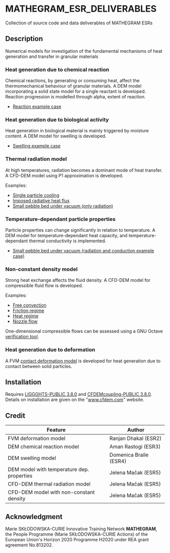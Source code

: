 # MATHEGRAM_ESR_DELIVERABLES

Collection of source code and data deliverables of MATHEGRAM ESRs

## Description

Numerical models for investigation of the fundamental mechanisms of heat
generation and transfer in granular materials

### Heat generation due to chemical reaction

Chemical reactions, by generating or consuming heat, affect the thermomechanical
behaviour of granular materials. A DEM model incorporating a solid state model
for a single reactant is developed. Reaction progression is modelled through
alpha, extent of reaction.  

- [Reaction example case](https://github.com/CFDEMproject/MATHEGRAM_ESR_DELIVERABLES/tree/main/LIGGGHTS-MATHEGRAM/examples/LIGGGHTS/Tutorials_public/reaction)

### Heat generation due to biological activity

Heat generation in biological material is mainly triggered by moisture content.
A DEM model for swelling is developed. 

- [Swelling example case](https://github.com/CFDEMproject/MATHEGRAM_ESR_DELIVERABLES/tree/main/LIGGGHTS-MATHEGRAM/examples/LIGGGHTS/Tutorials_public/swelling)

### Thermal radiation model

At high temperatures, radiation becomes a dominant mode of heat transfer. A
CFD-DEM model using P1 approximation is developed. 

Examples: 
- [Single particle cooling](https://github.com/CFDEMproject/MATHEGRAM_ESR_DELIVERABLES/CFDEMcoupling-MATHEGRAM/tutorials/cfdemSolverBuoyantPimple/MajorTomToGroundControl)
- [Imposed radiative heat
  flux](https://github.com/CFDEMproject/MATHEGRAM_ESR_DELIVERABLES/CFDEMcoupling-MATHEGRAM/tutorials/cfdemSolverBuoyantPimple/radiativeHeatFlux)
- [Small pebble bed under
  vacuum (only radiation)](https://github.com/CFDEMproject/MATHEGRAM_ESR_DELIVERABLES/CFDEMcoupling-MATHEGRAM/tutorials/cfdemSolverBuoyantPimple/pebbleBed_radiation)

### Temperature-dependant particle properties

Particle properties can change significantly in relation to temperature. A DEM
model for temperature-dependant heat capacity, and temperature-dependant
thermal conductivity is implemented. 

- [Small pebble bed under vacuum (radiation and conduction example case)](https://github.com/CFDEMproject/MATHEGRAM_ESR_DELIVERABLES/tree/main/CFDEMcoupling-MATHEGRAM/tutorials/cfdemSolverBuoyantPimple/pebbleBed_full)

### Non-constant density model

Strong heat exchange affects the fluid density. A CFD-DEM model for compressible
fluid flow is developed. 

Examples: 
- [Free
  convection](https://github.com/CFDEMproject/MATHEGRAM_ESR_DELIVERABLES/tree/main/CFDEMcoupling-MATHEGRAM/tutorials/cfdemSolverBuoyantPimple/freeConvection)
- [Friction
  regime](https://github.com/CFDEMproject/MATHEGRAM_ESR_DELIVERABLES/tree/main/CFDEMcoupling-MATHEGRAM/tutorials/cfdemSolverBuoyantPimple/subsonic_frictionRegime)
- [Heat
  regime](https://github.com/CFDEMproject/MATHEGRAM_ESR_DELIVERABLES/tree/main/CFDEMcoupling-MATHEGRAM/tutorials/cfdemSolverBuoyantPimple/subsonic_heatedRegime)
- [Nozzle
  flow](https://github.com/CFDEMproject/MATHEGRAM_ESR_DELIVERABLES/tree/main/CFDEMcoupling-MATHEGRAM/tutorials/cfdemSolverBuoyantPimple/subsonic_nozzleFlow)

One-dimensional compressible flows can be assessed using a GNU Octave 
[verification
tool](https://github.com/CFDEMproject/MATHEGRAM_ESR_DELIVERABLES/tree/main/CFDEMcoupling-MATHEGRAM/tutorials/cfdemSolverBuoyantPimple/subsonic_functions).

### Heat generation due to deformation

A FVM [contact deformation model](https://github.com/dllrun/foam-extend-general-contact) 
is developed for heat generation due to contact between solid particles. 

## Installation

Requires [LIGGGHTS-PUBLIC
3.8.0](https://github.com/CFDEMproject/LIGGGHTS-PUBLIC) and
[CFDEMcoupling-PUBLIC 3.8.0](https://github.com/CFDEMproject/CFDEMcoupling-PUBLIC). 
Details on installation are given on the "www.cfdem.com" website.

## Credit

| Feature                                    | Author                 |
| ------------------------------------------ | ---------------------- |
| FVM deformation model                      | Ranjan Dhakal (ESR2)   |
| DEM chemical reaction model                | Aman Rastogi (ESR3)    |
| DEM swelling model                         | Domenica Braile (ESR4) |
| DEM model with temperature dep. properties | Jelena Mačak (ESR5)    |
| CFD-DEM thermal radiation model            | Jelena Mačak (ESR5)    |
| CFD-DEM model with non-constant density    | Jelena Mačak (ESR5)    |

## Acknowledgment

Marie SKŁODOWSKA-CURIE Innovative Training Network **MATHEGRAM**, the People
Programme (Marie SKŁODOWSKA-CURIE Actions) of the European Union's Horizon
2020 Programme H2020 under REA grant agreement No.813202.
